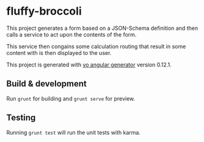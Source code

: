 # fluffy-broccoli

This project generates a form based on a JSON-Schema definition and then calls a service to act
upon the contents of the form.

This service then congains some calculation routing that result in some content with is then
displayed to the user.

This project is generated with [yo angular generator](https://github.com/yeoman/generator-angular)
version 0.12.1.

## Build & development

Run `grunt` for building and `grunt serve` for preview.

## Testing

Running `grunt test` will run the unit tests with karma.
